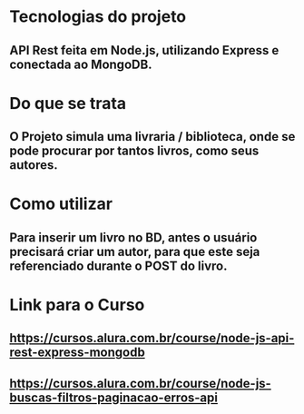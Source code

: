 # Tecnologias do projeto
## API Rest feita em Node.js, utilizando Express e conectada ao MongoDB.

# Do que se trata
## O Projeto simula uma livraria / biblioteca, onde se pode procurar por tantos livros, como seus autores.

# Como utilizar
## Para inserir um livro no BD, antes o usuário precisará criar um autor, para que este seja referenciado durante o POST do livro.

# Link para o Curso
## https://cursos.alura.com.br/course/node-js-api-rest-express-mongodb
## https://cursos.alura.com.br/course/node-js-buscas-filtros-paginacao-erros-api
